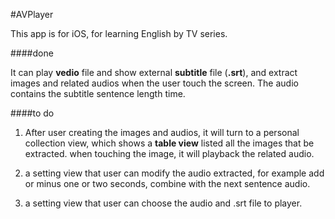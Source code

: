 #AVPlayer

This app is for iOS, for learning English by TV series.

####done

It can play __vedio__ file and show external __subtitle__ file (__.srt__), and extract images and related audios when the user touch the screen. The audio contains the subtitle sentence length time.

####to do

1. After user creating the images and audios, it will turn to a personal collection view, which shows a __table view__ listed all the images that be extracted. when touching the image, it will playback the related audio.

2. a setting view that user can modify the audio extracted, for example add or minus one or two seconds, combine with the next sentence audio.

3. a setting view that user can choose the audio and .srt file to player.


